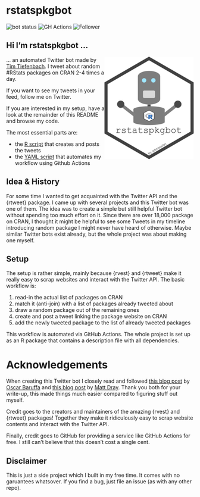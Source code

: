 
<!-- README.md is generated from README.Rmd. Please edit that file -->

# rstatspkgbot

<!-- badges: start -->

![bot
status](https://img.shields.io/static/v1?label=bot%20status&message=active&color=success&style=flat-square)
![GH
Actions](https://img.shields.io/static/v1?label=automated%20with&message=GitHub%20Actions&color=2088FF&logo=GitHub%20Actions&style=flat-square&labelColor=52535e)
![Follower](https://img.shields.io/twitter/follow/rstatspkgbot?label=Follow)
<!-- badges: end -->

## Hi I’m rstatspkgbot …

<a id="logo" href="https://raw.githubusercontent.com/TimTeaFan/rstatspkg/main/man/figures/logo_big.png"><img src="man/figures/logo.png" alt="rstatspkgbot's logo a robot with an R hex sticker" align="right"></a>

… an automated Twitter bot made by [Tim
Tiefenbach](https://twitter.com/TimTeaFan). I tweet about random
\#RStats packages on CRAN 2-4 times a day.

If you want to see my tweets in your feed, follow me on Twitter.

If you are interested in my setup, have a look at the remainder of this
README and browse my code.

The most essential parts are:

-   the [R script](/R/create_post_and_tweet.R) that creates and posts
    the tweets
-   the [YAML script](/.github/workflows/tweet_rpkg.yaml) that automates
    my workflow using Github Actions

## Idea & History

For some time I wanted to get acquainted with the Twitter API and the
{rtweet} package. I came up with several projects and this Twitter bot
was one of them. The idea was to create a simple but still helpful
Twitter bot without spending too much effort on it. Since there are over
18,000 package on CRAN, I thought it might be helpful to see some Tweets
in my timeline introducing random package I might never have heard of
otherwise. Maybe similar Twitter bots exist already, but the whole
project was about making one myself.

## Setup

The setup is rather simple, mainly because {rvest} and {rtweet} make it
really easy to scrap websites and interact with the Twitter API. The
basic workflow is:

1.  read-in the actual list of packages on CRAN
2.  match it (anti-join) with a list of packages already tweeted about
3.  draw a random package out of the remaining ones
4.  create and post a tweet linking the package website on CRAN
5.  add the newly tweeted package to the list of already tweeted
    packages

This workflow is automated via GitHub Actions. The whole project is set
up as an R package that contains a description file with all
dependencies.

# Acknowledgements

When creating this Twitter bot I closely read and followed [this blog
post](https://oscarbaruffa.com/twitterbot/) by [Oscar
Baruffa](https://twitter.com/oscarbaruffa/) and [this blog
post](https://www.rostrum.blog/2020/09/21/londonmapbot/) by [Matt
Dray](https://twitter.com/mattdray/). Thank you both for your write-up,
this made things much easier compared to figuring stuff out myself.

Credit goes to the creators and maintainers of the amazing {rvest} and
{rtweet} packages! Together they make it ridiculously easy to scrap
website contents and interact with the Twitter API.

Finally, credit goes to GitHub for providing a service like GitHub
Actions for free. I still can’t believe that this doesn’t cost a single
cent.

## Disclaimer

This is just a side project which I built in my free time. It comes with
no garuantees whatsover. If you find a bug, just file an issue (as with
any other repo).
